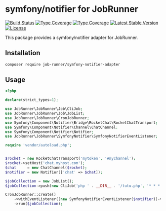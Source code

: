 # symfony/notifier for JobRunner #

[![Build Status](https://github.com/job-runner/symfony-notifier-adapter/actions/workflows/continuous-integration.yml/badge.svg)](https://github.com/job-runner/symfony-notifier-adapter/actions/workflows/continuous-integration.yml)
[![Type Coverage](https://shepherd.dev/github/job-runner/symfony-notifier-adapter/coverage.svg)](https://shepherd.dev/github/job-runner/symfony-notifier-adapter)
[![Type Coverage](https://shepherd.dev/github/job-runner/symfony-notifier-adapter/level.svg)](https://shepherd.dev/github/job-runner/symfony-notifier-adapter)
[![Latest Stable Version](https://poser.pugx.org/job-runner/symfony-notifier-adapter/v/stable)](https://packagist.org/packages/job-runner/symfony-notifier-adapter)
[![License](https://poser.pugx.org/job-runner/symfony-notifier-adapter/license)](https://packagist.org/packages/job-runner/symfony-notifier-adapter)

This package provides a symfony/notifier adapter for JobRunner.

## Installation

```bash
composer require job-runner/symfony-notifier-adapter
```

## Usage

````php
<?php

declare(strict_types=1);

use JobRunner\JobRunner\Job\CliJob;
use JobRunner\JobRunner\Job\JobList;
use JobRunner\JobRunner\CronJobRunner;
use Symfony\Component\Notifier\Bridge\RocketChat\RocketChatTransport;
use Symfony\Component\Notifier\Channel\ChatChannel;
use Symfony\Component\Notifier\Notifier;
use JobRunner\JobRunner\SymfonyNotifier\SymfonyNotifierEventListener;

require 'vendor/autoload.php';


$rocket = new RocketChatTransport('mytoken', '#mychannel');
$rocket->setHost('chat.myhost.com');
$chat     = new ChatChannel($rocket);
$notifier = new Notifier(['chat' => $chat]);

$jobCollection = new JobList();
$jobCollection->push(new CliJob('php ' . __DIR__ . '/tutu.php', '* * * * *'));

CronJobRunner::create()
    ->withEventListener((new SymfonyNotifierEventListener($notifier))->withNotificationChannelFail(['chat']))
    ->run($jobCollection);

````
